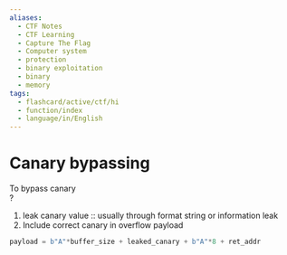 ```yaml
---
aliases:
  - CTF Notes
  - CTF Learning
  - Capture The Flag
  - Computer system
  - protection
  - binary exploitation
  - binary 
  - memory
tags:
  - flashcard/active/ctf/hi
  - function/index
  - language/in/English
---
```


# Canary bypassing 

To bypass canary  
?   
1. leak canary value :: usually through format string or information leak <!--SR:!2024-12-12,1,230-->
2. Include correct canary in overflow payload
```py
payload = b"A"*buffer_size + leaked_canary + b"A"*8 + ret_addr
```